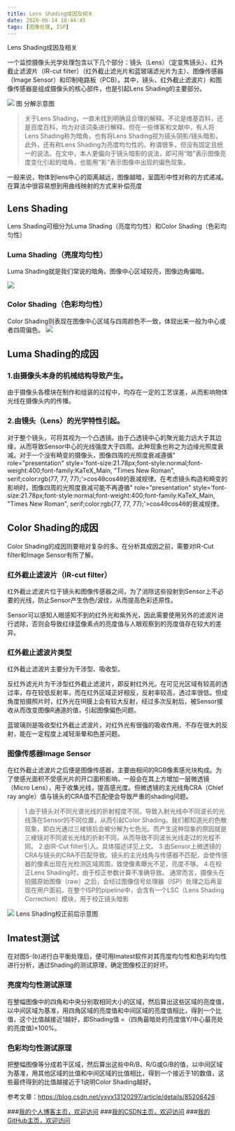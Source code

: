```yaml
---
title: Lens Shading成因及相关
date: 2020-06-14 18:44:45
tags: [图像处理, ISP]
---
```


Lens Shading成因及相关
<!--more-->


一个监控摄像头光学处理包含以下几个部分：镜头（Lens）（定变焦镜头）、红外截止滤波片（IR-cut filter）（红外截止滤光片和蓝玻璃滤光片为主）、图像传感器（Image Sensor）和印制电路板（PCB）。其中，镜头、红外截止滤波片）和图像传感器是组成摄像头的核心部件，也是引起Lens Shading的主要部分。

![](https://img-blog.nos-eastchina1.126.net/blog/blog_camera_system_components.png)
图 分解示意图

>关于Lens Shading，一直未找到明确且合理的解释。不论是维基百科，还是百度百科，均为对该词条进行解释。但在一些博客和文献中，有人将Lens Shading称为暗角，也有将Lens Shading视为镜头阴影/镜头暗影，此外，还有称Lens Shading为亮度均匀性的。称谓很多，但没有固定且统一的说法。在文中，本人更偏向于镜头暗影的说法，即可用“暗”表示图像亮度变化引起的暗角，也能用“影”表示图像中出现的偏色现象。

一般来说，物体到lens中心的距离越远，图像越暗，呈圆形中性对称的方式递减。在算法中很容易想到用曲线映射的方式来补偿亮度

## Lens Shading
Lens Shading可细分为Luma Shading（亮度均匀性）和Color Shading（色彩均匀性）
### Luma Shading（亮度均匀性）
Luma Shading就是我们常说的暗角。图像中心区域较亮，图像边角偏暗。

![](https://img-blog.nos-eastchina1.126.net/PersonalPhoto/blog_shadingluma.png)

### Color Shading（色彩均匀性）

Color Shading则表现在图像中心区域与四周颜色不一致，体现出来一般为中心或者四周偏色。
![](https://img-blog.nos-eastchina1.126.net/PersonalPhoto/blog_shadingcolor.png)

## Luma Shading的成因
### 1.由摄像头本身的机械结构导致产生。
由于摄像头各模块在制作和组装的过程中，均存在一定的工艺误差，从而影响物体光线在摄像头内的传播。
### 2.由镜头（Lens）的光学特性引起。
对于整个镜头，可将其视为一个凸透镜。由于凸透镜中心的聚光能力远大于其边缘，从而导致Sensor中心的光线强度大于四周。此种现象也称之为边缘光照度衰减。对于一个没有畸变的摄像头，图像四周的光照度衰减遵循" role="presentation" style='font-size:21.78px;font-style:normal;font-weight:400;font-family:KaTeX_Main, "Times New Roman", serif;color:rgb(77, 77, 77);'>cos4θcos4θ的衰减规律。在考虑镜头构造和畸变的影响时，图像四周的光照度衰减可能不再遵循" role="presentation" style='font-size:21.78px;font-style:normal;font-weight:400;font-family:KaTeX_Main, "Times New Roman", serif;color:rgb(77, 77, 77);'>cos4θcos4θ的衰减规律。

## Color Shading的成因
Color Shading的成因则要相对复杂的多。在分析其成因之前，需要对IR-Cut filter和Image Sensor有所了解。
### 红外截止滤波片（IR-cut filter）
红外截止滤波片位于镜头和图像传感器之间，为了消除这些投射到Sensor上不必要的光线，防止Sensor产生伪色/波纹，从而提高色彩还原性。

Sensor可以感知人眼感知不到的红外光和紫外光，因此需要使用另外的滤波片进行滤除，否则会导致红绿蓝像素点的亮度值与人眼观察到的亮度值存在较大的差异。


### 红外截止滤波片类型
红外截止滤波片主要分为干涉型、吸收型。

反红外滤光片为干涉型红外截止滤波片，即反射红外光。在可见光区域有较高的透过率，存在较低反射率，而在红外区域正好相反，反射率较高，透过率很低。但成角度拍摄照片时，红外光在IR膜上会有较大反射，经过多次反射后，被Sensor接收从而改变图像R通道的值，引起图像偏色问题。

蓝玻璃则是吸收型红外截止滤波片，对红外光有很强的吸收作用，不存在很大的反射，能在一定程度上减轻渐晕和色差问题。

### 图像传感器Image Sensor
在红外截止滤波片之后便是图像传感器，主要由相间的RGB像素感光块构成。为了使感光面积不受感光片的开口面积影响，一般会在其上方增加一层微透镜（Micro Lens），用于收集光线，提高感光度。但微透镜的主光线角CRA（Chief ray angle）值与镜头的CRA值不匹配便会导致严重的shading问题。

>1.由于镜头对不同光谱光线的折射程度不同，导致入射光线中不同波长的光线落在Sensor的不同位置，从而引起Color Shading。我们都知道光的色散现象，即白光通过三棱镜后会被分解为七色光。而产生这种现象的原因就是三棱镜对不同波长光线的折射不同，从而导致不同波长光线走过的光程不同。
2.由IR-Cut filter引入。具体描述详见上文。
3.由Sensor上微透镜的CRA与镜头的CRA不匹配导致。镜头的主光线角与传感器不匹配，会使传感器的像素出现在光检测区域周围，致使像素曝光不足，亮度不够。
4.在校正Lens Shading时，由于校正参数计算不准确导致。
通常而言，摄像头在拍摄原始图像（raw）之后，会经过图像信号处理器（ISP）处理之后再呈现在用户面前。在整个ISP的pipeline中，会含有一个LSC（Lens Shading Correction）模块，用于校正镜头暗影

![](https://img-blog.nos-eastchina1.126.net/PersonalPhoto/blog_shading1.png)
Lens Shading校正前后示意图

## Imatest测试
在对图5-(b)进行白平衡处理后，便可用Imatest软件对其亮度均匀性和色彩均匀性进行分析，通过Shading的测试原理，确定图像校正的好坏。
### 亮度均匀性测试原理
在整幅图像中的四角和中央分别取相同大小的区域，然后算出这些区域的亮度值，以中间区域为基准，用四角区域的亮度值和中间区域的亮度值相比，得到一个比值，这个比值越接近1越好，即Shading值 =（四角最暗处的亮度值Y/中心最亮处的亮度值)×100%。
### 色彩均匀性测试原理
把整幅图像等分成若干区域，然后算出这些中R/B、R/G或G/B的值，以中间区域为基准，用其他区域的比值和中间区域的比值相比，得到一个接近于1的数值，这些最终得到的比值越接近于1说明Color Shading越好。




参考文章：https://blog.csdn.net/yxyx13120297/article/details/85206426


###[我的个人博客主页，欢迎访问](http://www.aomanhao.top/)
###[我的CSDN主页，欢迎访问](https://blog.csdn.net/Aoman_Hao)
###[我的GitHub主页，欢迎访问](https://github.com/AomanHao)


